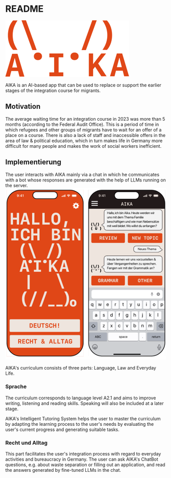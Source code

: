 # README

![](docs/res/logo.png)

AIKA is an AI-based app that can be used to replace or support the earlier stages of the integration course for migrants. 

## Motivation

The average waiting time for an integration course in 2023 was more than 5 months (according to the Federal Audit Office). This is a period of time in which refugees and other groups of migrants have to wait for an offer of a place on a course. There is also a lack of staff and inaccessible offers in the area of law & political education, which in turn makes life in Germany more difficult for many people and makes the work of social workers inefficient.

## Implementierung

The user interacts with AIKA mainly via a chat in which he communicates with a bot whose responses are generated with the help of LLMs running on the server. 
![](docs/res/interface_ex.png)


AIKA's curriculum consists of three parts: Language, Law and Everyday Life. 

### Sprache

The curriculum corresponds to language level A2.1 and aims to improve writing, listening and reading skills. Speaking will also be included at a later stage. 

AIKA's Intelligent Tutoring System helps the user to master the curriculum by adapting the learning process to the user's needs by evaluating the user's current progress and generating suitable tasks. 

### Recht und Alltag

This part facilitates the user's integration process with regard to everyday activities and bureaucracy in Germany. The user can ask AIKA's ChatBot questions, e.g. about waste separation or filling out an application, and read the answers generated by fine-tuned LLMs in the chat. 
